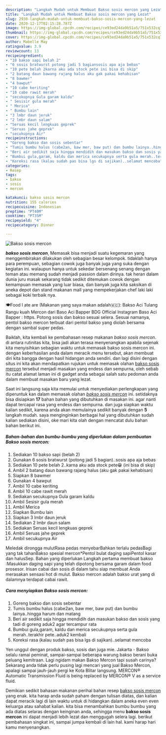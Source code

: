 ```yaml
---
description: "Langkah Mudah untuk Membuat Bakso sosis mercon yang Lezat"
title: "Langkah Mudah untuk Membuat Bakso sosis mercon yang Lezat"
slug: 2930-langkah-mudah-untuk-membuat-bakso-sosis-mercon-yang-lezat
date: 2020-12-17T02:15:28.787Z
image: https://img-global.cpcdn.com/recipes/ce93ed24da9b51a5/751x532cq70/bakso-sosis-mercon-foto-resep-utama.jpg
thumbnail: https://img-global.cpcdn.com/recipes/ce93ed24da9b51a5/751x532cq70/bakso-sosis-mercon-foto-resep-utama.jpg
cover: https://img-global.cpcdn.com/recipes/ce93ed24da9b51a5/751x532cq70/bakso-sosis-mercon-foto-resep-utama.jpg
author: Mabelle May
ratingvalue: 3.9
reviewcount: 13
recipeingredient:
- "10 bakso sapi belah 2"
- "6 sosis bratwurst potong jadi 5 bagiansosis apa aja bebas"
- "10 pete belah 2karna aku ada stock pete ini bisa di skip"
- "2 batang daun bawang rajang halus aku gak pakai kehabisan"
- "8 bawmer"
- "4 bawput"
- "10 cabe keriting"
- "10 cabe rawit merah"
- "secukupnya Gula garam kaldu"
- " Sesisir gula merah"
- " Merica"
- " Bumbu lain"
- "3 lmbr daun jeruk"
- "2 lmbr daun salam"
- "Seruas kecil lengkuas geprek"
- "Seruas jahe geprek"
- "secukupnya Air"
recipeinstructions:
- "Goreng bakso dan sosis sebentar"
- "Tumis bumbu halus (cabe2an, baw mer, baw put) dan bumbu lainya..hingga harum dan matang"
- "Beri air sedikit saja hingga mendidih dan masukan bakso dan sosis yang tadi di goreng aduk2 agar tercampur rata"
- "Bumbui gula,garam, kaldu dan merica secukupnya serta gula merah..terakhir pete..aduk2 kembali"
- "Koreksi rasa (kalau sudah pas bisa lgs di sajikan)..selamat mencoba"
categories:
- Resep
tags:
- bakso
- sosis
- mercon

katakunci: bakso sosis mercon 
nutrition: 155 calories
recipecuisine: Indonesian
preptime: "PT40M"
cooktime: "PT35M"
recipeyield: "4"
recipecategory: Dinner

---
```



![Bakso sosis mercon](https://img-global.cpcdn.com/recipes/ce93ed24da9b51a5/751x532cq70/bakso-sosis-mercon-foto-resep-utama.jpg)

<b><i>bakso sosis mercon</i></b>, Memasak bisa menjadi suatu kegemaran yang menggembirakan dilakukan oleh sebagian besar kelompok. tidaklah hanya para perempuan, sebagian cowok juga banyak juga yang suka dengan kegiatan ini. walaupun hanya untuk sekedar bersenang senang dengan teman atau memang sudah menjadi passion dalam dirinya. tak heran dalam dunia juru masak sekarang tidak sedikit ditemukan cowok dengan kemampuan memasak yang luar biasa, dan banyak juga kita saksikan di aneka depot dan stand makanan mall yang mempekerjakan chef laki laki sebagai koki terbaik nya.

🍽Food I ate are (Makanan yang saya makan adalah🇲🇨): Bakso Aci Tulang Rangu kuah Mercon dari Baso Aci Bapper BDG Official Instagram Baso Aci Bapper : https. Potong sosis dan bakso sesuai selera. Sesuai namanya, pentol bakso mercon terbuat dari pentol bakso yang diolah bersama dengan sambal super pedas.

Baiklah, kita kembali ke pembahasan resep makanan <i>bakso sosis mercon</i>. di antara rutinitas kita, bisa jadi akan terasa menyenangkan apabila sejenak kita menyisihkan sebagian waktu untuk memasak bakso sosis mercon ini. dengan keberhasilan anda dalam meracik menu tersebut, akan membuat diri kita bangga dengan hasil hidangan anda sendiri. dan lagi disini dengan situs ini kita akan mendapatkan rujukan untuk memasak olahan <u>bakso sosis mercon</u> tersebut menjadi masakan yang endess dan sempurna, oleh sebab itu catat alamat laman ini di gadget anda sebagai salah satu pedoman anda dalam membuat masakan baru yang lezat.


Saat ini langsung saja kita memulai untuk menyediakan perlengkapan yang diperuntuk kan dalam memasak olahan <u><i>bakso sosis mercon</i></u> ini. setidaknya bisa disiapkan <b>17</b> bahan bahan yang dibutuhkan di masakan ini. agar nanti dapat tercapai rasa yang endess dan sempurna. dan juga siapkan waktu kalian sedikit, karena anda akan memulainya sedikit banyak dengan <b>5</b> langkah mudah. saya menginginkan berbagai hal yang dibutuhkan sudah kalian sediakan disini, oke mari kita olah dengan mencatat dulu bahan bahan berikut ini.

<!--inarticleads1-->

##### Bahan-bahan dan bumbu-bumbu yang diperlukan dalam pembuatan Bakso sosis mercon:

1. Sediakan 10 bakso sapi (belah 2)
1. Gunakan 6 sosis bratwurst (potong jadi 5 bagian)..sosis apa aja bebas
1. Sediakan 10 pete belah 2..karna aku ada stock pete😁 (ini bisa di skip)
1. Ambil 2 batang daun bawang rajang halus (aku gak pakai kehabisan)
1. Siapkan 8 bawmer
1. Gunakan 4 bawput
1. Ambil 10 cabe keriting
1. Ambil 10 cabe rawit merah
1. Sediakan secukupnya Gula garam kaldu
1. Ambil  Sesisir gula merah
1. Ambil  Merica
1. Siapkan  Bumbu lain
1. Siapkan 3 lmbr daun jeruk
1. Sediakan 2 lmbr daun salam
1. Sediakan Seruas kecil lengkuas geprek
1. Ambil Seruas jahe geprek
1. Ambil secukupnya Air


Meledak dirongga mulutRasa pedas menyebarBahkan terlalu pedasBagi yang tak tahanBakso spesial mercon*Pentol bulat daging sapiPentol kasar dan halusSep. Bahan yang diperlukan Langkah pertama membuat bakso :Masukkan daging sapi yang telah dipotong bersama garam dalam food prosesor. Irisan cabai dan sosis di dalam tahu siap membuat Anda merasakan sensasi hot di mulut. Bakso mercon adalah bakso urat yang di dalamnya terdapat cabai rawit. 

<!--inarticleads2-->

##### Cara menyiapkan Bakso sosis mercon:

1. Goreng bakso dan sosis sebentar
1. Tumis bumbu halus (cabe2an, baw mer, baw put) dan bumbu lainya..hingga harum dan matang
1. Beri air sedikit saja hingga mendidih dan masukan bakso dan sosis yang tadi di goreng aduk2 agar tercampur rata
1. Bumbui gula,garam, kaldu dan merica secukupnya serta gula merah..terakhir pete..aduk2 kembali
1. Koreksi rasa (kalau sudah pas bisa lgs di sajikan)..selamat mencoba


Yen unggul dengan produk bakso, sosis dan juga mie. Jakarta - Bakso selalu ramai peminat, sampai-sampai beberapa warung bakso berani buka peluang kemitraan. Lagi ngidam makan Bakso Mercon tapi susah carinya? Sekarang anda tidak perlu pusing lagi mencari yang jual Bakso Mercon, apalagi sampai jauh-jauh pergi ke Kota Blitar langsung. MERCON® Automatic Transmission Fluid is being replaced by MERCON® V as a service fluid. 

Demikian sedikit bahasan makanan perihal bahan resep <u>bakso sosis mercon</u> yang enak. kita harap anda sudah paham dengan tulisan diatas, dan kalian dapat meracik lagi di lain waktu untuk di hidangkan dalam aneka even even keluarga atau sahabat kalian. kita bisa menambahkan bumbu bumbu yang ada diatas selaras dengan keinginan anda, sehingga menu <b>bakso sosis mercon</b> ini dapat menjadi lebih lezat dan menggugah selera lagi. berikut pembahasan singkat ini, sampai jumpa kembali di lain hal. kami harap hari kamu menyenangkan.
